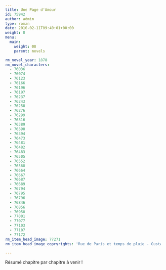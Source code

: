 ```yaml
---
title: Une Page d'Amour
id: 75942
author: admin
type: roman
date: 2010-02-11T09:40:01+00:00
weight: 8
menu:
  main:
    weight: 08
    parent: novels

rm_novel_year: 1878
rm_novel_characters:
  - 76036
  - 76074
  - 76123
  - 76166
  - 76196
  - 76197
  - 76237
  - 76243
  - 76250
  - 76276
  - 76299
  - 76316
  - 76389
  - 76390
  - 76394
  - 76473
  - 76481
  - 76482
  - 76483
  - 76505
  - 76552
  - 76568
  - 76664
  - 76667
  - 76687
  - 76689
  - 76794
  - 76795
  - 76796
  - 76846
  - 76856
  - 76950
  - 77001
  - 77077
  - 77103
  - 77107
  - 77172
rm_item_head_image: 77271
rm_item_head_image_copryrights: 'Rue de Paris et temps de pluie - Gustave Caillebotte'

---
```

Résumé chapitre par chapitre à venir !